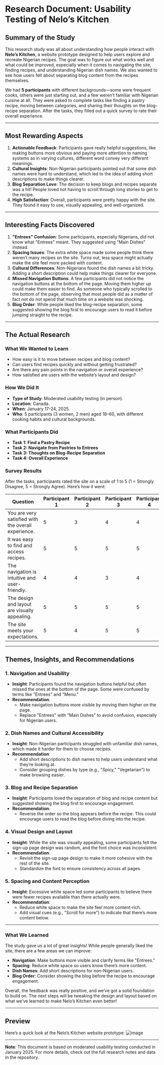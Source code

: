 # Research Document: Usability Testing of Nelo’s Kitchen

## Summary of the Study
This research study was all about understanding how people interact with **Nelo’s Kitchen**, a website prototype designed to help users explore and recreate Nigerian recipes. The goal was to figure out what works well and what could be improved, especially when it comes to navigating the site, finding recipes, and understanding Nigerian dish names. We also wanted to see how users felt about separating blog content from the recipes themselves.

We had **5 participants** with different backgrounds—some were frequent cooks, others were just starting out, and a few weren’t familiar with Nigerian cuisine at all. They were asked to complete tasks like finding a pastry recipe, moving between categories, and sharing their thoughts on the blog-recipe separation. After the tasks, they filled out a quick survey to rate their overall experience.

---

## Most Rewarding Aspects
1. **Actionable Feedback**: Participants gave really helpful suggestions, like making buttons more obvious and paying more attention to naming systems as in varying cultures, different word convey very different meanings.
2. **Cultural Insights**: Non-Nigerian participants pointed out that some dish names were hard to understand, which led to the idea of adding short descriptions to make things clearer.
3. **Blog Separation Love**: The decision to keep blogs and recipes separate was a hit! People loved not having to scroll through long stories to get to the recipe.
4. **High Satisfaction**: Overall, participants were pretty happy with the site. They found it easy to use, visually appealing, and well-organized.

---

## Interesting Facts Discovered
1. **"Entrees" Confusion**: Some participants, especially Nigerians, did not know what "Entrees" meant. They suggested using "Main Dishes" instead.
2. **Spacing Issues**: The extra white space made some people think there weren’t many recipes on the site. Turns out, less space might actually make the site feel more packed with content.
3. **Cultural Differences**: Non-Nigerians found the dish names a bit tricky. Adding a short description could help make things clearer for everyone.
4. **Missed Navigation Buttons**: A few participants did not notice the navigation buttons at the bottom of the page. Moving them higher up could make them easier to find. As someone who typically scrolled to the bottom of the page, observing that most people did as a matter of fact not do not spend that much time on a website was shocking. 
5. **Blog Order**: While people liked the blog-recipe separation, some suggested showing the blog first to encourage users to read it before jumping straight to the recipe.

---

## The Actual Research

### What We Wanted to Learn
- How easy is it to move between recipes and blog content?
- Can users find recipes quickly and without getting frustrated?
- Are there any pain points in the navigation or overall experience?
- How satisfied are users with the website’s layout and design?

### How We Did It
- **Type of Study**: Moderated usability testing (in person).
- **Location**: Canada.
- **When**: January 17-24, 2025.
- **Who**: 5 participants (3 women, 2 men) aged 18–60, with different cooking habits and cultural backgrounds.

### What Participants Did
- **Task 1: Find a Pastry Recipe**
- **Task 2: Navigate from Pastries to Entrees**
- **Task 3: Thoughts on Blog-Recipe Separation**
- **Task 4: Overall Experience**

### Survey Results
After the tasks, participants rated the site on a scale of 1 to 5 (1 = Strongly Disagree, 5 = Strongly Agree). Here’s how it went:

| Question | Participant 1 | Participant 2 | Participant 3 | Participant 4 | Participant 5 |
|----------|-------|-------|---------|-------|--------|
| You are very satisfied with the overall experience. | 5 | 3 | 4 | 4 | 5 |
| It was easy to find and access recipes. | 5 | 5 | 5 | 5 | 5 |
| The navigation is intuitive and user-friendly. | 4 | 4 | 3 | 4 | 5 |
| The design and layout are visually appealing. | 5 | 5 | 5 | 5 | 5 |
| The site meets your expectations. | 5 | 4 | 5 | 5 | 5 |

---

## Themes, Insights, and Recommendations

### **1. Navigation and Usability**
- **Insight**: Participants found the navigation buttons helpful but often missed the ones at the bottom of the page. Some were confused by terms like "Entrees" and "Menu."
- **Recommendation**:
  - Make navigation buttons more visible by moving them higher on the page.
  - Replace "Entrees" with "Main Dishes" to avoid confusion, especially for Nigerian users.

### **2. Dish Names and Cultural Accessibility**
- **Insight**: Non-Nigerian participants struggled with unfamiliar dish names, which made it harder for them to choose recipes.
- **Recommendation**:
  - Add short descriptions to dish names to help users understand what they’re looking at.
  - Consider grouping dishes by type (e.g., "Spicy," "Vegetarian") to make browsing easier.

### **3. Blog and Recipe Separation**
- **Insight**: Participants loved the separation of blog and recipe content but suggested showing the blog first to encourage engagement.
- **Recommendation**:
  - Reverse the order so the blog appears before the recipe. This could encourage users to read the blog before diving into the recipe.

### **4. Visual Design and Layout**
- **Insight**: While the site was visually appealing, some participants felt the sign-up page design was random, and the font choice was inconsistent.
- **Recommendation**:
  - Revisit the sign-up page design to make it more cohesive with the rest of the site.
  - Standardize the font to ensure consistency across all pages.

### **5. Spacing and Content Perception**
- **Insight**: Excessive white space led some participants to believe there were fewer recipes available than there actually were.
- **Recommendation**:
  - Reduce white space to make the site feel more content-rich.
  - Add visual cues (e.g., "Scroll for more") to indicate that there’s more content below.

---

### What We Learned
The study gave us a lot of great insights! While people generally liked the site, there are a few areas we can improve:
- **Navigation**: Make buttons more visible and clarify terms like "Entrees."
- **Spacing**: Reduce white space so users know there’s more content.
- **Dish Names**: Add short descriptions for non-Nigerian users.
- **Blog Order**: Consider showing the blog before the recipe to encourage engagement.

Overall, the feedback was really positive, and we’ve got a solid foundation to build on. The next steps will be tweaking the design and layout based on what we’ve learned to make Nelo’s Kitchen even better!

---
## Preview
Here’s a quick look at the Nelo’s Kitchen website prototype:
![image](https://github.com/user-attachments/assets/828306bc-fe8c-4ab2-9811-e5b7d5017cac)

---
**Note**: This document is based on moderated usability testing conducted in January 2025. For more details, check out the full research notes and data in the repository.
